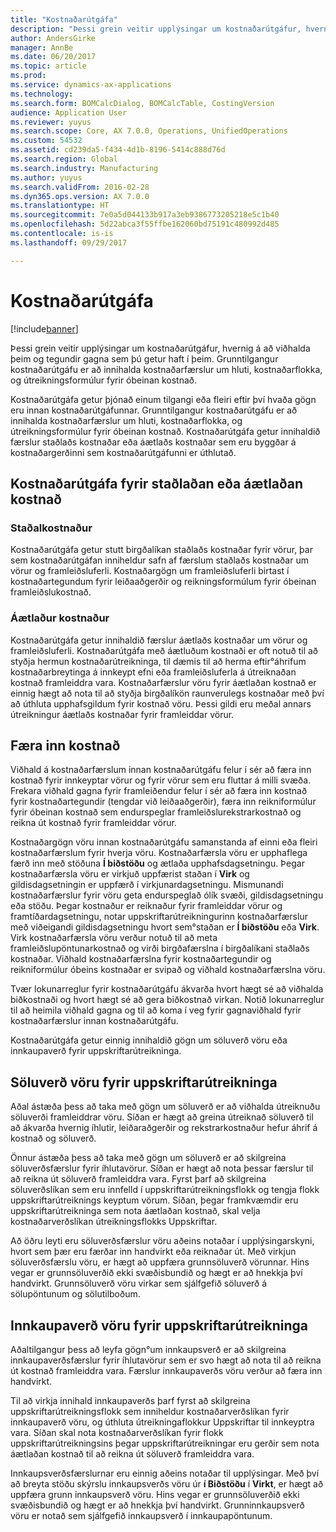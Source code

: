```yaml
---
title: "Kostnaðarútgáfa"
description: "Þessi grein veitir upplýsingar um kostnaðarútgáfur, hvernig á að viðhalda þeim og tegundir gagna sem þú getur haft í þeim. Grunntilgangur kostnaðarútgáfu er að innihalda kostnaðarfærslur um hluti, kostnaðarflokka, og útreikningsformúlur fyrir óbeinan kostnað."
author: AndersGirke
manager: AnnBe
ms.date: 06/20/2017
ms.topic: article
ms.prod: 
ms.service: dynamics-ax-applications
ms.technology: 
ms.search.form: BOMCalcDialog, BOMCalcTable, CostingVersion
audience: Application User
ms.reviewer: yuyus
ms.search.scope: Core, AX 7.0.0, Operations, UnifiedOperations
ms.custom: 54532
ms.assetid: cd239da5-f434-4d1b-8196-5414c888d76d
ms.search.region: Global
ms.search.industry: Manufacturing
ms.author: yuyus
ms.search.validFrom: 2016-02-28
ms.dyn365.ops.version: AX 7.0.0
ms.translationtype: HT
ms.sourcegitcommit: 7e0a5d044133b917a3eb9386773205218e5c1b40
ms.openlocfilehash: 5d22abca3f55ffbe162060bd75191c480992d485
ms.contentlocale: is-is
ms.lasthandoff: 09/29/2017

---
```


# <a name="costing-versions"></a>Kostnaðarútgáfa

[!include[banner](../includes/banner.md)]


Þessi grein veitir upplýsingar um kostnaðarútgáfur, hvernig á að viðhalda þeim og tegundir gagna sem þú getur haft í þeim. Grunntilgangur kostnaðarútgáfu er að innihalda kostnaðarfærslur um hluti, kostnaðarflokka, og útreikningsformúlur fyrir óbeinan kostnað.

Kostnaðarútgáfa getur þjónað einum tilgangi eða fleiri eftir því hvaða gögn eru innan kostnaðarútgáfunnar. Grunntilgangur kostnaðarútgáfu er að innihalda kostnaðarfærslur um hluti, kostnaðarflokka, og útreikningsformúlur fyrir óbeinan kostnað. Kostnaðarútgáfa getur innihaldið færslur staðlaðs kostnaðar eða áætlaðs kostnaðar sem eru byggðar á kostnaðargerðinni sem kostnaðarútgáfunni er úthlutað.

## <a name="costing-versions-for-standard-or-planned-costs"></a>Kostnaðarútgáfa fyrir staðlaðan eða áætlaðan kostnað
### <a name="standard-costs"></a>Staðalkostnaður

Kostnaðarútgáfa getur stutt birgðalíkan staðlaðs kostnaðar fyrir vörur, þar sem kostnaðarútgáfan inniheldur safn af færslum staðlaðs kostnaðar um vörur og framleiðsluferli. Kostnaðargögn um framleiðsluferli birtast í kostnaðartegundum fyrir leiðaaðgerðir og reikningsformúlum fyrir óbeinan framleiðslukostnað.

### <a name="planned-costs"></a>Áætlaður kostnaður

Kostnaðarútgáfa getur innihaldið færslur áætlaðs kostnaðar um vörur og framleiðsluferli. Kostnaðarútgáfa með áætluðum kostnaði er oft notuð til að styðja hermun kostnaðarútreikninga, til dæmis til að herma eftir°áhrifum kostnaðarbreytinga á innkeypt efni eða framleiðsluferla á útreiknaðan kostnað framleiddra vara. Kostnaðarfærslur vöru fyrir áætlaðan kostnað er einnig hægt að nota til að styðja birgðalíkön raunverulegs kostnaðar með því að úthluta upphafsgildum fyrir kostnað vöru. Þessi gildi eru meðal annars útreikningur áætlaðs kostnaðar fyrir framleiddar vörur.

## <a name="entering-costs"></a>Færa inn kostnað
Viðhald á kostnaðarfærslum innan kostnaðarútgáfu felur í sér að færa inn kostnað fyrir innkeyptar vörur og fyrir vörur sem eru fluttar á milli svæða. Frekara viðhald gagna fyrir framleiðendur felur í sér að færa inn kostnað fyrir kostnaðartegundir (tengdar við leiðaaðgerðir), færa inn reikniformúlur fyrir óbeinan kostnað sem endurspeglar framleiðslurekstrarkostnað og reikna út kostnað fyrir framleiddar vörur. 

Kostnaðargögn vöru innan kostnaðarútgáfu samanstanda af einni eða fleiri kostnaðarfærslum fyrir hverja vöru. Kostnaðarfærsla vöru er upphaflega færð inn með stöðuna **Í biðstöðu** og ætlaða upphafsdagsetningu. Þegar kostnaðarfærsla vöru er virkjuð uppfærist staðan í **Virk** og gildisdagsetningin er uppfærð í virkjunardagsetningu. Mismunandi kostnaðarfærslur fyrir vöru geta endurspeglað ólík svæði, gildisdagsetningu eða stöðu. Þegar kostnaður er reiknaður fyrir framleiddar vörur og framtíðardagsetningu, notar uppskriftarútreikningurinn kostnaðarfærslur með viðeigandi gildisdagsetningu hvort sem°staðan er **Í biðstöðu** eða **Virk**. Virk kostnaðarfærsla vöru verður notuð til að meta framleiðslupöntunarkostnað og virði birgðafærslna í birgðalíkani staðlaðs kostnaðar. Viðhald kostnaðarfærslna fyrir kostnaðartegundir og reikniformúlur óbeins kostnaðar er svipað og viðhald kostnaðarfærslna vöru. 

Tvær lokunarreglur fyrir kostnaðarútgáfu ákvarða hvort hægt sé að viðhalda biðkostnaði og hvort hægt sé að gera biðkostnað virkan. Notið lokunarreglur til að heimila viðhald gagna og til að koma í veg fyrir gagnaviðhald fyrir kostnaðarfærslur innan kostnaðarútgáfu. 

Kostnaðarútgáfa getur einnig innihaldið gögn um söluverð vöru eða innkaupaverð fyrir uppskriftarútreikninga.

## <a name="item-sales-prices-for-bom-calculations"></a>Söluverð vöru fyrir uppskriftarútreikninga
Aðal ástæða þess að taka með gögn um söluverð er að viðhalda útreiknuðu söluverði framleiddrar vöru. Síðan er hægt að greina útreiknað söluverð til að ákvarða hvernig íhlutir, leiðaraðgerðir og rekstrarkostnaður hefur áhrif á kostnað og söluverð. 

Önnur ástæða þess að taka með gögn um söluverð er að skilgreina söluverðsfærslur fyrir íhlutavörur. Síðan er hægt að nota þessar færslur til að reikna út söluverð framleiddra vara. Fyrst þarf að skilgreina söluverðslíkan sem eru innfelld í uppskriftarútreikningsflokk og tengja flokk uppskriftarútreiknings keyptum vörum. Síðan, þegar framkvæmdir eru uppskriftarútreikninga sem nota áætlaðan kostnað, skal velja kostnaðarverðslíkan útreikningsflokks Uppskriftar. 

Að öðru leyti eru söluverðsfærslur vöru aðeins notaðar í upplýsingarskyni, hvort sem þær eru færðar inn handvirkt eða reiknaðar út. Með virkjun söluverðsfærslu vöru, er hægt að uppfæra grunnsöluverð vörunnar. Hins vegar er grunnsöluverðið ekki svæðisbundið og hægt er að hnekkja því handvirkt. Grunnsöluverð vöru virkar sem sjálfgefið söluverð á sölupöntunum og sölutilboðum.

## <a name="item-purchase-prices-for-bom-calculations"></a>Innkaupaverð vöru fyrir uppskriftarútreikninga
Aðaltilgangur þess að leyfa gögn°um innkaupsverð er að skilgreina innkaupaverðsfærslur fyrir íhlutavörur sem er svo hægt að nota til að reikna út kostnað framleiddra vara. Færslur innkaupaverðs vöru verður að færa inn handvirkt. 

Til að virkja innihald innkaupaverðs þarf fyrst að skilgreina uppskriftarútreikningsflokk sem inniheldur kostnaðarverðslíkan fyrir innkaupaverð vöru, og úthluta útreikningaflokkur Uppskriftar til innkeyptra vara. Síðan skal nota kostnaðarverðslíkan fyrir flokk uppskriftarútreikningsins þegar uppskriftarútreikningar eru gerðir sem nota áætlaðan kostnað til að reikna út söluverð framleiddra vara. 

Innkaupsverðsfærslurnar eru einnig aðeins notaðar til upplýsingar. Með því að breyta stöðu skýrslu innkaupsverðs vöru úr **í Biðstöðu** í **Virkt**, er hægt að uppfæra grunn innkaupsverð vöru. Hins vegar er grunnsöluverðið ekki svæðisbundið og hægt er að hnekkja því handvirkt. Grunninnkaupsverð vöru er notað sem sjálfgefið innkaupsverð í innkaupapöntunum.




